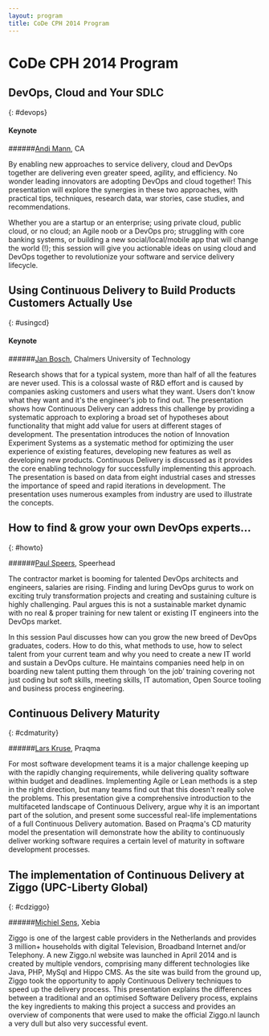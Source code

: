 ```yaml
---
layout: program
title: CoDe CPH 2014 Program
---
```

# CoDe CPH 2014 Program

## DevOps, Cloud and Your SDLC
{: #devops}

#### Keynote

######[Andi Mann](/speakers#andimann), CA

By enabling new approaches to service delivery, cloud and DevOps together are delivering even greater speed, agility, and efficiency. No wonder leading innovators are adopting DevOps and cloud together!
This presentation will explore the synergies in these two approaches, with practical tips, techniques, research data, war stories, case studies, and recommendations.

Whether you are a startup or an enterprise; using private cloud, public cloud, or no cloud; an Agile noob or a DevOps pro; struggling with core banking systems, or building a new social/local/mobile app that will change the world (!); this session will give you actionable ideas on using cloud and DevOps together to revolutionize your software and service delivery lifecycle.

## Using Continuous Delivery to Build Products Customers Actually Use
{: #usingcd}

#### Keynote

######[Jan Bosch](/speakers#jbosch), Chalmers University of Technology

Research shows that for a typical system, more than half of all the features are never used. This is a colossal waste of R&D effort and is caused by companies asking customers and users what they want. Users don't know what they want and it's the engineer's job to find out. The presentation shows how Continuous Delivery can address this challenge by providing a systematic approach to exploring a broad set of hypotheses about functionality that might add value for users at different stages of development. The presentation introduces the notion of Innovation Experiment Systems as a systematic method for optimizing the user experience of existing features, developing new features as well as developing new products. Continuous Delivery is discussed as it provides the core enabling technology for successfully implementing this approach. The presentation is based on data from eight industrial cases and stresses the importance of speed and rapid iterations in development. The presentation uses numerous examples from industry are used to illustrate the concepts.

## How to find & grow your own DevOps experts…
{: #howto}

######[Paul Speers](/speakers#pspeers), Speerhead

The contractor market is booming for talented DevOps architects and engineers, salaries are rising. Finding and luring DevOps gurus to work on exciting truly transformation projects and creating and sustaining culture is highly challenging. Paul argues this is not a sustainable market dynamic with no real & proper training for new talent or existing IT engineers into the DevOps market.

In this session Paul discusses how can you grow the new breed of DevOps graduates, coders. How to do this, what methods to use, how to select talent from your current team and why you need to create a new IT world and sustain a DevOps culture. He maintains companies need help in on boarding new talent putting them through ‘on the job’ training covering not just coding but soft skills, meeting skills, IT automation, Open Source tooling and business process engineering.

## Continuous Delivery Maturity
{: #cdmaturity}

######[Lars Kruse](/speakers#lkruse), Praqma

For most software development teams it is a major challenge keeping up with the rapidly changing requirements, while delivering quality software within budget and deadlines. Implementing Agile or Lean methods is a step in the right direction, but many teams find out that this doesn't really solve the problems. This presentation give a comprehensive introduction to the multifaceted landscape of Continuous Delivery, argue why it is an important part of the solution, and present some successful real-life implementations of a full Continuous Delivery automation. Based on Praqma's CD maturity model the presentation will demonstrate how the ability to continuously deliver working software requires a certain level of maturity in software development processes.

## The implementation of Continuous Delivery at Ziggo (UPC-Liberty Global)
{: #cdziggo}

######[Michiel Sens](/speakers#msens), Xebia

Ziggo is one of the largest cable providers in the Netherlands and provides 3 million+ households with digital Television, Broadband Internet and/or Telephony. A new Ziggo.nl website was launched in April 2014 and is created by multiple vendors, comprising many different technologies like Java, PHP, MySql and Hippo CMS. As the site was build from the ground up, Ziggo took the opportunity to apply Continuous Delivery techniques to speed up the delivery process. This presentation explains the differences between a traditional and an optimised Software Delivery process, explains the key ingredients to making this project a success and provides an overview of components that were used to make the official Ziggo.nl launch a very dull but also very successful event.
